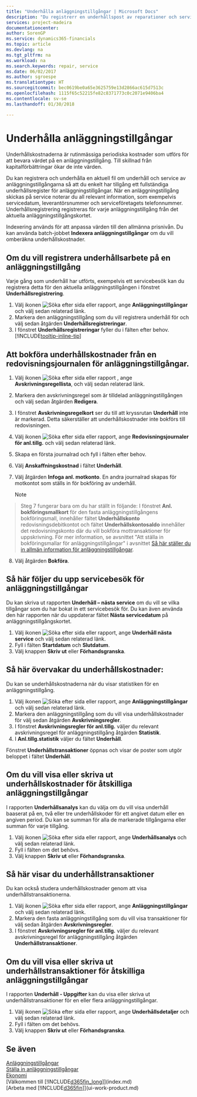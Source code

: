 ```yaml
---
title: "Underhålla anläggningstillgångar | Microsoft Docs"
description: "Du registrerr en underhållspost av reparationer och service för en anläggningstillgång."
services: project-madeira
documentationcenter: 
author: SorenGP
ms.service: dynamics365-financials
ms.topic: article
ms.devlang: na
ms.tgt_pltfrm: na
ms.workload: na
ms.search.keywords: repair, service
ms.date: 06/02/2017
ms.author: sgroespe
ms.translationtype: HT
ms.sourcegitcommit: bec0619be0a65e3625759e13d2866ac615d7513c
ms.openlocfilehash: 1115f65c52215fe82c8371773c0c2071e9406ba4
ms.contentlocale: sv-se
ms.lasthandoff: 01/30/2018

---
```

# <a name="maintain-fixed-assets"></a>Underhålla anläggningstillgångar
Underhållskostnaderna är rutinmässiga periodiska kostnader som utförs för att bevara värdet på en anläggningstillgång. Till skillnad från kapitalförbättringar ökar de inte värden.

Du kan registrera och underhålla en aktuell fil om underhåll och service av anläggningstillgångarna så att du enkelt har tillgång ett fullständiga underhållsregister för anläggningstillgångar. När en anläggningstillgång skickas på service noterar du all relevant information, som exempelvis servicedatum, leverantörsnummer och serviceföretagets telefonnummer. Underhållsregistrering registreras för varje anläggningstillgång från det aktuella anläggningstillgångskortet.

Indexering används för att anpassa värden till den allmänna prisnivån. Du kan använda batch-jobbet **Indexera anläggningstillgångar** om du vill omberäkna underhållskostnader.

## <a name="to-record-maintenance-work-on-a-fixed-asset"></a>Om du vill registrera underhållsarbete på en anläggningstillgång
Varje gång som underhåll har utförts, exempelvis ett servicebesök kan du registrera detta för den aktuella anläggningstillgången i fönstret  **Underhållsregistrering**.  

1. Välj ikonen ![Söka efter sida eller rapport](media/ui-search/search_small.png "Ikonen Söka efter sida eller rapport"), ange **Anläggningstillgångar** och välj sedan relaterad länk.  
2. Markera den anläggningstillgång som du vill registrera underhåll för och välj sedan åtgärden **Underhållsregistreringar**.
3. I fönstret **Underhållsregistreringar** fyller du i fälten efter behov. [!INCLUDE[tooltip-inline-tip](includes/tooltip-inline-tip_md.md)]  

## <a name="to-post-maintenance-costs-from-a-fixed-asset-gl-journal"></a>Att bokföra underhållskostnader från en redovisningsjournalen för anläggningstillgångar.
1. Välj ikonen ![Söka efter sida eller rapport](media/ui-search/search_small.png "Ikonen Söka efter sida eller rapport") , ange **Avskrivningsregellista**, och välj sedan relaterad länk.  
2. Markera den avskrivningsregel som är tilldelad anläggningstillgången och välj sedan åtgärden **Redigera**.
3. I fönstret **Avskrivningsregelkort** ser du till att kryssrutan **Underhåll** inte är markerad. Detta säkerställer att underhållskostnader inte bokförs till redovisningen.
4. Välj ikonen ![Söka efter sida eller rapport](media/ui-search/search_small.png "Ikonen Söka efter sida eller rapport"), ange **Redovisningsjournaler för anl.tillg.** och välj sedan relaterad länk.  
5. Skapa en första journalrad och fyll i fälten efter behov.
6. Välj **Anskaffningskostnad** i fältet **Underhåll**.
7. Välj åtgärden **Infoga anl. motkonto**. En andra journalrad skapas för motkontot som ställs in för bokföring av underhåll.

    > [!NOTE]  
>   Steg 7 fungerar bara om du har ställt in följande: I fönstret **Anl. bokföringsmallkort** för den fasta anläggningstillgångens bokföringsmall, innehåller fältet **Underhållskonto** redovisningsdebitkontot och fältet **Underhållskontosaldo** innehåller det redovisningskonto där du vill bokföra mottransaktioner för uppskrivning. För mer information, se avsnittet "Att ställa in bokföringsmallar för anläggningstillgångar" i avsnittet [Så här ställer du in allmän information för anläggningstillgångar](fa-how-setup-general.md).
8. Välj åtgärden **Bokföra**.

## <a name="to-follow-up-on-fixed-assets-service-visits"></a>Så här följer du upp servicebesök för anläggningstillgångar
Du kan skriva ut rapporten **Underhåll – nästa service** om du vill se vilka tillgångar som du har bokat in ett servicebesök för. Du kan även använda den här rapporten när du uppdaterar fältet **Nästa servicedatum** på anläggningstillgångskortet.  

1. Välj ikonen ![Söka efter sida eller rapport](media/ui-search/search_small.png "Ikonen Söka efter sida eller rapport"), ange **Underhåll nästa service** och välj sedan relaterad länk.  
2. Fyll i fälten **Startdatum** och **Slutdatum**.  
3. Välj knappen **Skriv ut** eller **Förhandsgranska**.

## <a name="to-monitor-maintenance-costs"></a>Så här övervakar du underhållskostnader:
Du kan se underhållskostnaderna när du visar statistiken för en anläggningstillgång.  

1. Välj ikonen ![Söka efter sida eller rapport](media/ui-search/search_small.png "Ikonen Söka efter sida eller rapport"), ange **Anläggningstillgångar** och välj sedan relaterad länk.
2. Markera den anläggningstillgång som du vill visa underhållskostnader för välj sedan åtgärden **Avskrivningsregler**.
3. I fönstret **Avskrivningsregler för anl.tillg.** väljer du relevant avskrivningsregel för anläggningstillgång åtgärden **Statistik**.
4. I **Anl.tillg.statistik** väljer du fältet **Underhåll**.

Fönstret **Underhållstransaktioner** öppnas och visar de poster som utgör beloppet i fältet **Underhåll**.

## <a name="to-view-or-print-maintenance-costs-for-multiple-fixed-assets"></a>Om du vill visa eller skriva ut underhållskostnader för åtskilliga anläggningstillgångar
I rapporten **Underhållsanalys** kan du välja om du vill visa underhåll baaserat på en, två eller tre underhållskoder för ett angivet datum eller en angiven period. Du kan se summan för alla de markerade tillgångarna eller summan för varje tillgång.

1. Välj ikonen ![Söka efter sida eller rapport](media/ui-search/search_small.png "Ikonen Söka efter sida eller rapport"), ange **Underhållsanalys** och välj sedan relaterad länk.
2. Fyll i fälten om det behövs.
3. Välj knappen **Skriv ut** eller **Förhandsgranska**.

## <a name="to-view-maintenance-ledger-entries"></a>Så här visar du underhållstransaktioner
Du kan också studera underhållskostnader genom att visa underhållstransaktionerna.  

1. Välj ikonen ![Söka efter sida eller rapport](media/ui-search/search_small.png "Ikonen Söka efter sida eller rapport"), ange **Anläggningstillgångar** och välj sedan relaterad länk.
2. Markera den fasta anläggningstillgång som du vill visa transaktioner för välj sedan åtgärden **Avskrivningsregler**.
3. I fönstret **Avskrivningsregler för anl.tillg.** väljer du relevant avskrivningsregel för anläggningstillgång åtgärden **Underhållstransaktioner**.

## <a name="to-view-or-print-maintenance-ledger-entries-for-multiple-fixed-assets"></a>Om du vill visa eller skriva ut underhållstransaktioner för åtskilliga anläggningstillgångar
I rapporten **Underhåll - Uppgifter** kan du visa eller skriva ut underhållstransaktioner för en eller flera anläggningstillgångar.  

1. Välj ikonen ![Söka efter sida eller rapport](media/ui-search/search_small.png "Ikonen Söka efter sida eller rapport"), ange **Underhållsdetaljer** och välj sedan relaterad länk.
2. Fyll i fälten om det behövs.
3. Välj knappen **Skriv ut** eller **Förhandsgranska**.

## <a name="see-also"></a>Se även
[Anläggningstillgångar](fa-manage.md)  
[Ställa in anläggningstillgångar](fa-setup.md)  
[Ekonomi](finance.md)  
[Välkommen till [!INCLUDE[d365fin_long](includes/d365fin_long_md.md)]](index.md)  
[Arbeta med [!INCLUDE[d365fin](includes/d365fin_md.md)]](ui-work-product.md)

